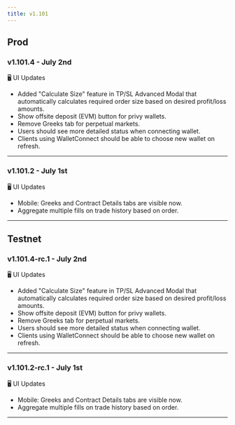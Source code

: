 ```yaml
---
title: v1.101
---
```

## Prod
### v1.101.4 - July 2nd
🖥️  UI Updates 
* Added "Calculate Size" feature in TP/SL Advanced Modal that automatically calculates required order size based on desired profit/loss amounts.
* Show offsite deposit (EVM) button for privy wallets.
* Remove Greeks tab for perpetual markets.
* Users should see more detailed status when connecting wallet.
* Clients using WalletConnect should be able to choose new wallet on refresh.
---
### v1.101.2 - July 1st
🖥️  UI Updates 
* Mobile: Greeks and Contract Details tabs are visible now.
* Aggregate multiple fills on trade history based on order.
---

## Testnet
### v1.101.4-rc.1 - July 2nd
🖥️  UI Updates 
* Added "Calculate Size" feature in TP/SL Advanced Modal that automatically calculates required order size based on desired profit/loss amounts.
* Show offsite deposit (EVM) button for privy wallets.
* Remove Greeks tab for perpetual markets.
* Users should see more detailed status when connecting wallet.
* Clients using WalletConnect should be able to choose new wallet on refresh.
---
### v1.101.2-rc.1 - July 1st
🖥️  UI Updates 
* Mobile: Greeks and Contract Details tabs are visible now.
* Aggregate multiple fills on trade history based on order.
---
